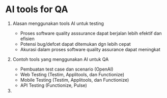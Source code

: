 # AI tools for QA
1. Alasan menggunakan tools AI untuk testing
    - Proses software quality asssurance dapat berjalan lebih efektif dan efisien
    - Potensi bug/defcet dapat ditemukan dgn lebih cepat
    - Akurasi dalam proses software quality assurance dapat meningkat

2. Contoh tools yang menggunakan AI untuk QA
    - Pembuatan test case dan scenario (OpenAI)
    - Web Testing (Testim, Applitools, dan Functionize)
    - Mobile Testing (Testim, Applitools, dan Functionize)
    - API Testing (Functionize, Pulse)

3. 